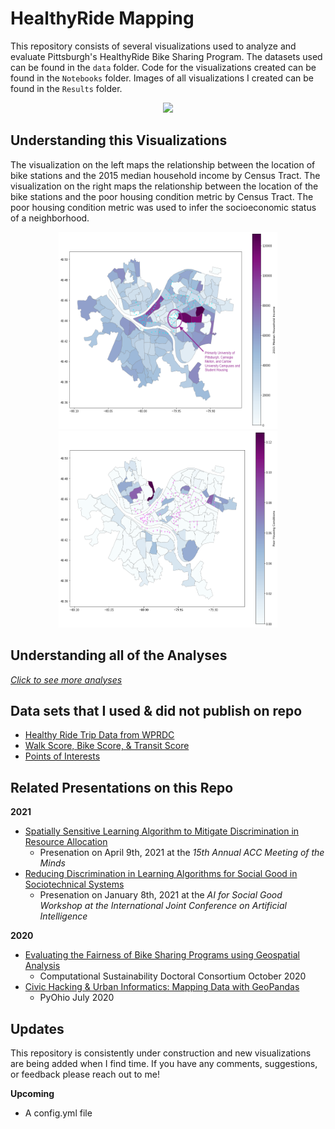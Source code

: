 # HealthyRide Mapping

This repository consists of several visualizations used to analyze and evaluate Pittsburgh's HealthyRide Bike Sharing Program. The datasets used can be found in the `data` folder. Code for the visualizations created can be found in the `Notebooks` folder. Images of all visualizations I created can be found in the `Results` folder. 

<p align="center">
  <img src="https://github.com/katelyn98/HealthyRide-Mapping/blob/master/Results/IJCAI%20Demo.gif"/> 
</p>

## Understanding this Visualizations

The visualization on the left maps the relationship between the location of bike stations and the 2015 median household income by Census Tract. The visualization on the right maps the relationship between the location of the bike stations and the poor housing condition metric by Census Tract. The poor housing condition metric was used to infer the socioeconomic status of a neighborhood. 

<p align="center">
  <img src="https://github.com/katelyn98/HealthyRide-Mapping/blob/master/Results/medianhhincome.png" width=350px height=315px/> 
  <img src="https://github.com/katelyn98/HealthyRide-Mapping/blob/master/Results/bikeShareMap.png" width=350px height=315px/> 
</p>

## Understanding all of the Analyses

[_Click to see more analyses_](https://github.com/katelyn98/HealthyRide-Mapping/blob/master/Results/README.md)

## Data sets that I used & did not publish on repo

* [Healthy Ride Trip Data from WPRDC](https://data.wprdc.org/dataset/healthyride-trip-data)
* [Walk Score, Bike Score, & Transit Score](#)
* [Points of Interests](#)

## Related Presentations on this Repo

**2021**
* [Spatially Sensitive Learning Algorithm to Mitigate Discrimination in Resource Allocation](https://github.com/katelyn98/HealthyRide-Mapping/blob/master/Presentations/ACCmeetingminds2021.key)
  * Presenation on April 9th, 2021 at the *15th Annual ACC Meeting of the Minds*
* [Reducing Discrimination in Learning Algorithms for Social Good in Sociotechnical Systems](https://arxiv.org/pdf/2011.13988.pdf)
  * Presenation on January 8th, 2021 at the *AI for Social Good Workshop at the International Joint Conference on Artificial Intelligence*

**2020**
* [Evaluating the Fairness of Bike Sharing Programs using Geospatial Analysis](https://katelyncmorrison.com/assets/CompSustDC2020.mp4)
  * Computational Sustainability Doctoral Consortium October 2020
* [Civic Hacking & Urban Informatics: Mapping Data with GeoPandas](https://www.youtube.com/watch?v=iaHDm0OPZsE&list=PL2k6bbM_wgjtGSzPXzUzP3AfVO-o4imbB&index=2)
  * PyOhio July 2020

## Updates
This repository is consistently under construction and new visualizations are being added when I find time. If you have any comments, suggestions, or feedback please reach out to me! 

**Upcoming**
* A config.yml file
